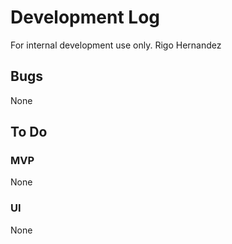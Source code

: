 # Development Log

For internal development use only.
Rigo Hernandez
## Bugs

None

## To Do

### MVP

None

### UI

None